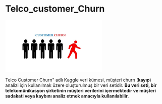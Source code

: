 # Telco_customer_Churn
![App Screenshot](https://github.com/firengizz099/Telco_customer_Churn/blob/main/158339814-d33fb740-9d1e-4d31-acfa-faccaac69afc.png?raw=true)

Telco Customer Churn" adlı Kaggle veri kümesi, müşteri churn (**kayıp**) analizi için kullanılmak üzere oluşturulmuş bir veri setidir.
**Bu veri seti, bir telekomünikasyon şirketinin müşteri verilerini içermektedir ve müşteri sadakati veya kaybını analiz etmek amacıyla kullanılabilir.**
